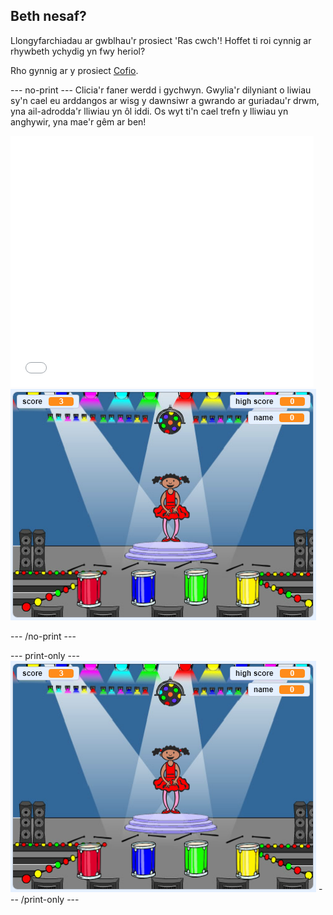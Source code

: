 ## Beth nesaf?

Llongyfarchiadau ar gwblhau'r prosiect 'Ras cwch'! Hoffet ti roi cynnig ar rhywbeth ychydig yn fwy heriol?

Rho gynnig ar y prosiect [Cofio](https://projects.raspberrypi.org/cy-GB/projects/memory?utm_source=pathway&utm_medium=whatnext&utm_campaign=projects).

--- no-print --- Clicia'r faner werdd i gychwyn. Gwylia'r dilyniant o liwiau sy'n cael eu arddangos ar wisg y dawnsiwr a gwrando ar guriadau'r drwm, yna ail-adrodda'r lliwiau yn ôl iddi. Os wyt ti'n cael trefn y lliwiau yn anghywir, yna mae'r gêm ar ben!

<div class="scratch-preview">
  <iframe allowtransparency="true" width="485" height="402" src="//scratch.mit.edu/projects/embed/284452634/?autostart=false" frameborder="0" allowfullscreen scrolling="no" mark="crwd-mark"></iframe> <img src="images/memory-screenshot.png" />
</div>

--- /no-print ---

--- print-only --- ![screenshot of finished game](images/memory-screenshot.png) --- /print-only ---